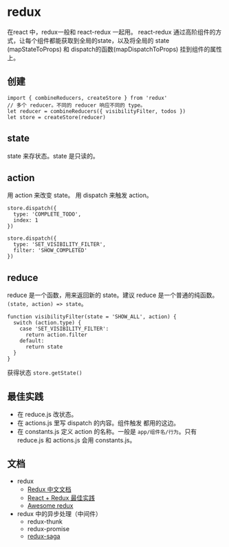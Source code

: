 # redux
在react 中，redux一般和 react-redux 一起用。 react-redux 通过高阶组件的方式，让每个组件都能获取到全局的state，以及将全局的 state (mapStateToProps) 和 dispatch的函数(mapDispatchToProps) 挂到组件的属性上。


## 创建
```
import { combineReducers, createStore } from 'redux'
// 多个 reducer。不同的 reducer 响应不同的 type。
let reducer = combineReducers({ visibilityFilter, todos })
let store = createStore(reducer)
```

## state
state 来存状态。state 是只读的。

## action
用 action 来改变 state。 用 dispatch 来触发 action。
```
store.dispatch({
  type: 'COMPLETE_TODO',
  index: 1
})

store.dispatch({
  type: 'SET_VISIBILITY_FILTER',
  filter: 'SHOW_COMPLETED'
})
```

## reduce
reduce 是一个函数，用来返回新的 state。建议 reduce 是一个普通的纯函数。`(state, action) => state`。
```
function visibilityFilter(state = 'SHOW_ALL', action) {
  switch (action.type) {
    case 'SET_VISIBILITY_FILTER':
      return action.filter
    default:
      return state
  }
}
```

获得状态 `store.getState()`

## 最佳实践
* 在 reduce.js 改状态。
* 在 actions.js 里写 dispatch 的内容。组件触发 都用的这边。
* 在 constants.js 定义 action 的名称。一般是 `app/组件名/行为`。只有 reduce.js 和 actions.js 会用 constants.js。

## 文档
* redux
  * [Redux 中文文档](http://cn.redux.js.org/index.html)
  * [React + Redux 最佳实践](https://github.com/sorrycc/blog/issues/1)
  * [Awesome redux](https://github.com/xgrommx/awesome-redux)
* redux 中的异步处理（中间件）
  * redux-thunk
  * redux-promise
  * [redux-saga](https://github.com/redux-saga/redux-saga)